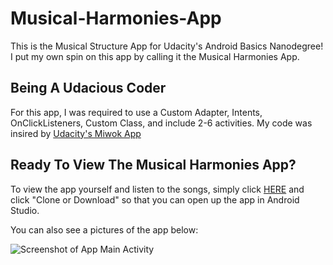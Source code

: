 # Musical-Harmonies-App
This is the Musical Structure App for Udacity's Android Basics Nanodegree! I put my own spin on this app by calling it the Musical Harmonies App.

## Being A Udacious Coder
For this app, I was required to use a Custom Adapter, Intents, OnClickListeners, Custom Class, and include 2-6 activities. My code was insired by [Udacity's Miwok App](https://github.com/alianza-clyne/Miwok-Lesson-4)

## Ready To View The Musical Harmonies App? 
To view the app yourself and listen to the songs, simply click [HERE](https://github.com/alianza-clyne/Musical-Harmonies-App) and click "Clone or Download" so that you can open up the app in Android Studio.

You can also see a pictures of the app below:

![Screenshot of App Main Activity](https://i.ibb.co/3v3wkzJ/1-App-Main-Activity.png)
